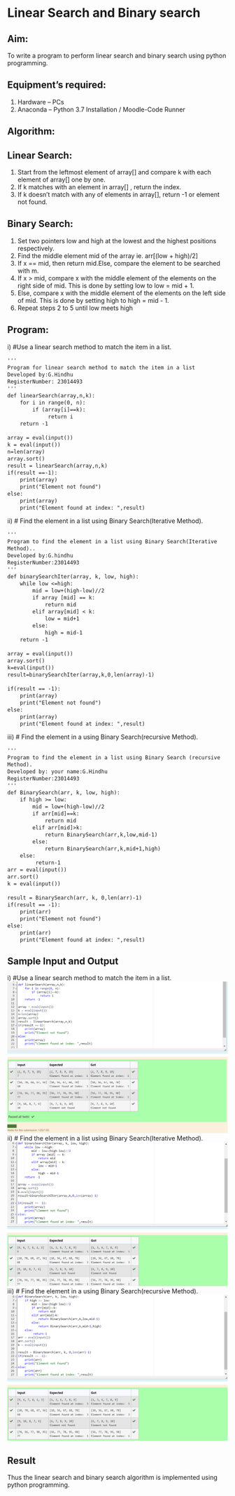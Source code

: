 # Linear Search and Binary search
## Aim:
To write a program to perform linear search and binary search using python programming.
## Equipment’s required:
1.	Hardware – PCs
2.	Anaconda – Python 3.7 Installation / Moodle-Code Runner
## Algorithm:
## Linear Search:
1.	Start from the leftmost element of array[] and compare k with each element of array[] one by one.
2.	If k matches with an element in array[] , return the index.
3.	If k doesn’t match with any of elements in array[], return -1 or element not found.
## Binary Search:
1.	Set two pointers low and high at the lowest and the highest positions respectively.
2.	Find the middle element mid of the array ie. arr[(low + high)/2]
3.	If x == mid, then return mid.Else, compare the element to be searched with m.
4.	If x > mid, compare x with the middle element of the elements on the right side of mid. This is done by setting low to low = mid + 1.
5.	Else, compare x with the middle element of the elements on the left side of mid. This is done by setting high to high = mid - 1.
6.	Repeat steps 2 to 5 until low meets high
## Program:
i)	#Use a linear search method to match the item in a list.
```
'''
Program for linear search method to match the item in a list
Developed by:G.Hindhu
RegisterNumber: 23014493
'''
def linearSearch(array,n,k):
    for i in range(0, n):
        if (array[i]==k):
             return i
    return -1
    
array = eval(input())
k = eval(input())
n=len(array)
array.sort()
result = linearSearch(array,n,k)
if(result ==-1):
    print(array)
    print("Element not found")
else:
    print(array)
    print("Element found at index: ",result)

```


ii)	# Find the element in a list using Binary Search(Iterative Method).
```
''' 
Program to find the element in a list using Binary Search(Iterative Method)..
Developed by:G.hindhu
RegisterNumber:23014493 
'''
def binarySearchIter(array, k, low, high):
    while low <=high:
        mid = low+(high-low)//2
        if array [mid] == k:
            return mid
        elif array[mid] < k:
            low = mid+1
        else:
            high = mid-1
    return -1
    
array = eval(input())
array.sort()
k=eval(input())
result=binarySearchIter(array,k,0,len(array)-1)

if(result == -1):
    print(array)
    print("Element not found")
else:
    print(array)
    print("Element found at index: ",result)

```  
iii) # Find the element in a using Binary Search(recursive Method).
```
''' 
Program to find the element in a list using Binary Search (recursive Method).
Developed by: your name:G.Hindhu
RegisterNumber:23014493
'''
def BinarySearch(arr, k, low, high):
    if high >= low:
        mid = low+(high-low)//2
        if arr[mid]==k:
            return mid
        elif arr[mid]>k:
            return BinarySearch(arr,k,low,mid-1)
        else:
            return BinarySearch(arr,k,mid+1,high)
    else:
         return-1
arr = eval(input())
arr.sort()
k = eval(input())

result = BinarySearch(arr, k, 0,len(arr)-1)
if(result == -1):
    print(arr)
    print("Element not found")
else:
    print(arr)
    print("Element found at index: ",result)
```    
## Sample Input and Output
i)	#Use a linear search method to match the item in a list.
![Alt text](<linear search.png>)
ii)	# Find the element in a list using Binary Search(Iterative Method).
![Alt text](<binary search.png>)
iii) # Find the element in a using Binary Search(recursive Method).
![Alt text](<binary search2.png>)


## Result
Thus the linear search and binary search algorithm is implemented using python programming.
